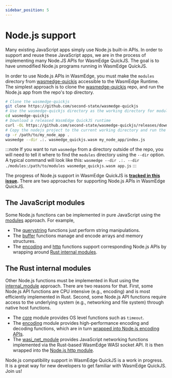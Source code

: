 ```yaml
---
sidebar_position: 5
---
```


# Node.js support

Many existing JavaScript apps simply use Node.js built-in APIs. In order to support and reuse these JavaScript apps, we are in the process of implementing many Node.JS APIs for WasmEdge QuickJS. The goal is to have unmodified Node.js programs running in WasmEdge QuickJS.

In order to use Node.js APIs in WasmEdge, you must make the `modules` directory from [wasmedge-quickjs](https://github.com/second-state/wasmedge-quickjs) accessible to the WasmEdge Runtime. The simplest approach is to clone the [wasmedge-quickjs](https://github.com/second-state/wasmedge-quickjs) repo, and run the Node.js app from the repo's top directory.

```bash
# Clone the wasmedge-quickjs
git clone https://github.com/second-state/wasmedge-quickjs
# Use the wasmedge-quickjs directory as the working directory for modules access
cd wasmedge-quickjs
# Download a released WasmEdge QuickJS runtime
curl -OL https://github.com/second-state/wasmedge-quickjs/releases/download/v0.5.0-alpha/wasmedge_quickjs.wasm
# Copy the nodejs project to the current working directory and run the nodejs app
cp -r /path/to/my_node_app .
wasmedge --dir .:. wasmedge_quickjs.wasm my_node_app/index.js
```

<!-- prettier-ignore -->
:::note
If you want to run `wasmedge` from a directory outside of the repo, you will need to tell it where to find the `modules` directory using the `--dir` option. A typical command will look like this: `wasmedge --dir .:. --dir ./modules:/path/to/modules wasmedge_quickjs.wasm app.js`
:::

The progress of Node.js support in WasmEdge QuickJS is **[tracked in this issue](https://github.com/WasmEdge/WasmEdge/issues/1535).** There are two approaches for supporting Node.js APIs in WasmEdge QuickJS.

## The JavaScript modules

Some Node.js functions can be implemented in pure JavaScript using the [modules](modules) approach. For example,

- The [querystring](https://github.com/second-state/wasmedge-quickjs/blob/main/modules/querystring.js) functions just perform string manipulations.
- The [buffer](https://github.com/second-state/wasmedge-quickjs/blob/main/modules/buffer.js) functions manage and encode arrays and memory structures.
- The [encoding](https://github.com/second-state/wasmedge-quickjs/blob/main/modules/encoding.js) and [http](https://github.com/second-state/wasmedge-quickjs/blob/main/modules/http.js) functions support corresponding Node.js APIs by wrapping around [Rust internal modules](rust).

## The Rust internal modules

Other Node.js functions must be implemented in Rust using the [internal_module](rust) approach. There are two reasons for that. First, some Node.js API functions are CPU intensive (e.g., encoding) and is most efficiently implemented in Rust. Second, some Node.js API functions require access to the underlying system (e.g., networking and file system) through native host functions.

- The [core](https://github.com/second-state/wasmedge-quickjs/blob/main/src/internal_module/core.rs) module provides OS level functions such as `timeout`.
- The [encoding](https://github.com/second-state/wasmedge-quickjs/blob/main/src/internal_module/encoding.rs) module provides high-performance encoding and decoding functions, which are in turn [wrapped into Node.js encoding APIs](https://github.com/second-state/wasmedge-quickjs/blob/main/modules/encoding.js).
- The [wasi_net_module](https://github.com/second-state/wasmedge-quickjs/blob/main/src/internal_module/wasi_net_module.rs) provides JavaScript networking functions implemented via the Rust-based WasmEdge WASI socket API. It is then wrapped into the [Node.js http module](https://github.com/second-state/wasmedge-quickjs/blob/main/modules/http.js).

Node.js compatibility support in WasmEdge QuickJS is a work in progress. It is a great way for new developers to get familiar with WasmEdge QuickJS. Join us!
